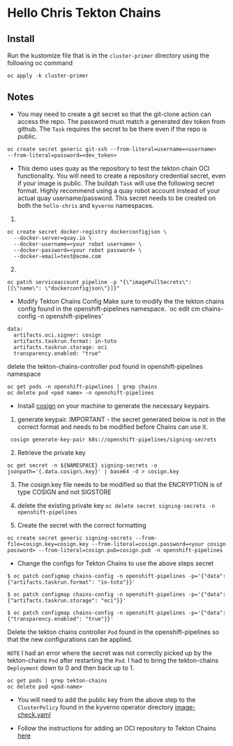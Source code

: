 # Hello Chris Tekton Chains

## Install
Run the kustomize file that is in the `cluster-primer` directory using the following oc command
```
oc apply -k cluster-primer
```

## Notes
* You may need to create a git secret so that the git-clone action can access the repo. The password must match a generated dev token from github. The `Task` requires the secret to be there even if the repo is public.
```
oc create secret generic git-ssh --from-literal=username=<username>
--from-literal=password=<dev_token>
```

* This demo uses quay as the repository to test the tekton chain OCI functionality. You will need to create a repository credential secret, even if your image is public. The buildah `Task` will use the following secret format. Highly recommend using a quay robot account instead of your actual quay username/password. This secret needs to be created on both the `hello-chris` and `kyverno` namespaces.

1)
```
oc create secret docker-registry dockerconfigjson \
  --docker-server=quay.io \
  --docker-username=<your robot username> \
  --docker-password=<your robot password> \
  --docker-email=test@acme.com
  ```

2)
```
oc patch serviceaccount pipeline -p "{\"imagePullSecrets\": [{\"name\": \"dockerconfigjson\"}]}"
```

* Modify Tekton Chains Config
Make sure to modify the the tekton chains config found in the openshift-pipelines namespace.
`oc edit cm chains-config -n openshift-pipelines'

```
data:
  artifacts.oci.signer: cosign
  artifacts.taskrun.format: in-toto
  artifacts.taskrun.storage: oci
  transparency.enabled: "true"
```

delete the tekton-chains-controller pod found in openshift-pipelines namespace
```
oc get pods -n openshift-pipelines | grep chains
oc delete pod <pod name> -n openshift-pipelines
```

* Install [cosign](https://docs.sigstore.dev/cosign/installation/) on your machine to generate the necessary keypairs.

1) generate keypair. IMPORTANT - the secret generated below is not in the correct format and needs to be modified before Chains can use it.

```
 cosign generate-key-pair k8s://openshift-pipelines/signing-secrets
```

2) Retrieve the private key

```
oc get secret -n ${NAMESPACE} signing-secrets -o jsonpath='{.data.cosign\.key}' | base64 -d > cosign.key
```

3) The cosign.key file needs to be modified so that the ENCRYPTION is of type COSIGN and not SIGSTORE

4) delete the existing private key `oc delete secret signing-secrets -n openshift-pipelines`

5) Create the secret with the correct formatting
```
oc create secret generic signing-secrets --from-file=cosign.key=cosign.key --from-literal=cosign.password=<your cosign password> --from-literal=cosign.pub=cosign.pub -n openshift-pipelines
```

* Change the configs for Tekton Chains to use the above steps secret

```
$ oc patch configmap chains-config -n openshift-pipelines -p='{"data":{"artifacts.taskrun.format": "in-toto"}}'

$ oc patch configmap chains-config -n openshift-pipelines -p='{"data":{"artifacts.taskrun.storage": "oci"}}'

$ oc patch configmap chains-config -n openshift-pipelines -p='{"data":{"transparency.enabled": "true"}}'
```

Delete the tekton chains controller `Pod` found in the openshift-pipelines so that the new configurations can be applied.

`NOTE` I had an error where the secret was not correctly picked up by the tekton-chains `Pod` after restarting the `Pod`. I had to bring the tekton-chains `Deployment` down to 0 and then back up to 1.
```
oc get pods | grep tekton-chains
oc delete pod <pod-name>
```

* You will need to add the public key from the above step to the `ClusterPolicy` found in the kyverno operator directory [image-check.yaml](/k8s/operators/kyverno/base/image-check.yaml)

* Follow the instructions for adding an OCI repository to Tekton Chains
[here](https://docs.openshift.com/container-platform/4.10/cicd/pipelines/using-tekton-chains-for-openshift-pipelines-supply-chain-security.html#creating-and-verifying-task-run-signatures-without-any-additional-authentication_using-tekton-chains-for-openshift-pipelines-supply-chain-security)